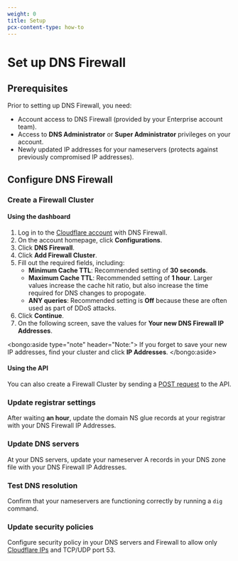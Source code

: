 ```yaml
---
weight: 0
title: Setup
pcx-content-type: how-to
---
```


# Set up DNS Firewall

## Prerequisites

Prior to setting up DNS Firewall, you need:

- Account access to DNS Firewall (provided by your Enterprise account team).
- Access to **DNS Administrator** or **Super Administrator** privileges on your account.
- Newly updated IP addresses for your nameservers (protects against previously compromised IP addresses).

## Configure DNS Firewall

### Create a Firewall Cluster

#### Using the dashboard

1. Log in to the [Cloudflare account](https://dash.cloudflare.com) with DNS Firewall.
1. On the account homepage, click **Configurations**.
1. Click **DNS Firewall**.
1. Click **Add Firewall Cluster**.
1. Fill out the required fields, including:
   - **Minimum Cache TTL**: Recommended setting of **30 seconds**.
   - **Maximum Cache TTL**: Recommended setting of **1 hour**. Larger values increase the cache hit ratio, but also increase the time required for DNS changes to propogate.
   - **ANY queries**: Recommended setting is **Off** because these are often used as part of DDoS attacks.
1. Click **Continue**.
1. On the following screen, save the values for **Your new DNS Firewall IP Addresses**.

<bongo:aside type="note" header="Note:">
If you forget to save your new IP addresses, find your cluster and click **IP Addresses**.
</bongo:aside>

#### Using the API

You can also create a Firewall Cluster by sending a [POST request](https://api.cloudflare.com/#dns-firewall-create-dns-firewall-cluster) to the API.

### Update registrar settings

After waiting **an hour**, update the domain NS glue records at your registrar with your DNS Firewall IP Addresses.

### Update DNS servers

At your DNS servers, update your nameserver A records in your DNS zone file with your DNS Firewall IP Addresses.

### Test DNS resolution

Confirm that your nameservers are functioning correctly by running a `dig` command.

### Update security policies

Configure security policy in your DNS servers and Firewall to allow only [Cloudflare IPs](https://cloudflare.com/ips) and TCP/UDP port 53.
